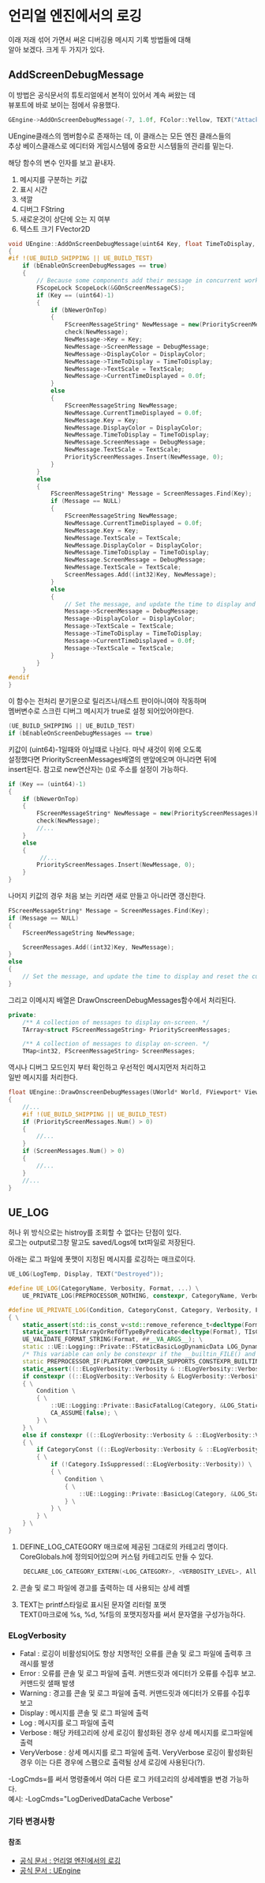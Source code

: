 # 언리얼 엔진에서의 로깅

이래 저래 섞어 가면서 써온 디버깅용 메시지 기록 방법들에 대해  
알아 보겠다. 크게 두 가지가 있다.

## AddScreenDebugMessage

이 방법은 공식문서의 튜토리얼에서 본적이 있어서 계속 써왔는 데  
뷰포트에 바로 보이는 점에서 유용했다.

```c++
GEngine->AddOnScreenDebugMessage(-7, 1.0f, FColor::Yellow, TEXT("Attacking"));
```

UEngine클래스의 멤버함수로 존재하는 데, 이 클래스는 모든 엔진 클래스들의  
추상 베이스클래스로 에디터와 게임시스템에 중요한 시스템들의 관리를 밑는다.

해당 함수의 변수 인자를 보고 끝내자.

1. 메시지를 구분하는 키값
2. 표시 시간
3. 색깔
4. 디버그 FString
5. 새로운것이 상단에 오는 지 여부
6. 텍스트 크기 FVector2D

```c++
void UEngine::AddOnScreenDebugMessage(uint64 Key, float TimeToDisplay, FColor DisplayColor, const FString& DebugMessage, bool bNewerOnTop, const FVector2D& TextScale)
{
#if !(UE_BUILD_SHIPPING || UE_BUILD_TEST)
	if (bEnableOnScreenDebugMessages == true)
	{
		// Because some components add their message in concurrent work, we need a CS here.
		FScopeLock ScopeLock(&GOnScreenMessageCS);
		if (Key == (uint64)-1)
		{
			if (bNewerOnTop)
			{
				FScreenMessageString* NewMessage = new(PriorityScreenMessages)FScreenMessageString();
				check(NewMessage);
				NewMessage->Key = Key;
				NewMessage->ScreenMessage = DebugMessage;
				NewMessage->DisplayColor = DisplayColor;
				NewMessage->TimeToDisplay = TimeToDisplay;
				NewMessage->TextScale = TextScale;
				NewMessage->CurrentTimeDisplayed = 0.0f;
			}
			else
			{
				FScreenMessageString NewMessage;
				NewMessage.CurrentTimeDisplayed = 0.0f;
				NewMessage.Key = Key;
				NewMessage.DisplayColor = DisplayColor;
				NewMessage.TimeToDisplay = TimeToDisplay;
				NewMessage.ScreenMessage = DebugMessage;
				NewMessage.TextScale = TextScale;
				PriorityScreenMessages.Insert(NewMessage, 0);
			}
		}
		else
		{
			FScreenMessageString* Message = ScreenMessages.Find(Key);
			if (Message == NULL)
			{
				FScreenMessageString NewMessage;
				NewMessage.CurrentTimeDisplayed = 0.0f;
				NewMessage.Key = Key;
				NewMessage.TextScale = TextScale;
				NewMessage.DisplayColor = DisplayColor;
				NewMessage.TimeToDisplay = TimeToDisplay;
				NewMessage.ScreenMessage = DebugMessage;
				NewMessage.TextScale = TextScale;
				ScreenMessages.Add((int32)Key, NewMessage);
			}
			else
			{
				// Set the message, and update the time to display and reset the current time.
				Message->ScreenMessage = DebugMessage;
				Message->DisplayColor = DisplayColor;
				Message->TextScale = TextScale;
				Message->TimeToDisplay = TimeToDisplay;
				Message->CurrentTimeDisplayed = 0.0f;
				Message->TextScale = TextScale;
			}
		}
	}
#endif
}
```

이 함수는 전처리 분기문으로 릴리즈나/테스트 판이아니여야 작동하며  
멤버변수로 스크린 디버그 메시지가 true로 설정 되어있어야한다.

```c++
(UE_BUILD_SHIPPING || UE_BUILD_TEST)
if (bEnableOnScreenDebugMessages == true)
```

키값이 (uint64)-1일때와 아닐떄로 나뉜다. 마냑 새것이 위에 오도록  
설정했다면 PriorityScreenMessages배열의 맨앞에오며 아니라면 뒤에  
insert된다. 참고로 new연산자는 ()로 주소를 설정이 가능하다.

```c++
if (Key == (uint64)-1)
{
	if (bNewerOnTop)
	{
		FScreenMessageString* NewMessage = new(PriorityScreenMessages)FScreenMessageString();
		check(NewMessage);
        //...
    }
    else
    {
         //...
        PriorityScreenMessages.Insert(NewMessage, 0);
    }
}
```

나머지 키값의 경우 처음 보는 키라면 새로 만들고 아니라면 갱신한다.

```c++
FScreenMessageString* Message = ScreenMessages.Find(Key);
if (Message == NULL)
{
	FScreenMessageString NewMessage;

	ScreenMessages.Add((int32)Key, NewMessage);
}
else
{
    // Set the message, and update the time to display and reset the current time.
}
```

그리고 이메시지 배열은 DrawOnscreenDebugMessages함수에서 처리된다.

```c++
private:
	/** A collection of messages to display on-screen. */
	TArray<struct FScreenMessageString> PriorityScreenMessages;

	/** A collection of messages to display on-screen. */
	TMap<int32, FScreenMessageString> ScreenMessages;
```

역시나 디버그 모드인지 부터 확인하고 우선적인 메시지먼저 처리하고  
일반 메시지를 처리한다.

```c++
float UEngine::DrawOnscreenDebugMessages(UWorld* World, FViewport* Viewport, FCanvas* Canvas, UCanvas* CanvasObject, float MessageX, float MessageY)
{
    //...
    #if !(UE_BUILD_SHIPPING || UE_BUILD_TEST)
    if (PriorityScreenMessages.Num() > 0)
    {
        //...
    }
    if (ScreenMessages.Num() > 0)
    {
        //...
    }
    //...
}
```

## UE_LOG

허나 위 방식으로는 histroy를 조회할 수 없다는 단점이 있다.  
로그는 output로그창 말고도 saved/Logs에 txt파일로 저장된다.

아래는 로그 파일에 폿맷이 지정된 메시지를 로깅하는 매크로이다.

```c++
UE_LOG(LogTemp, Display, TEXT("Destroyed"));

#define UE_LOG(CategoryName, Verbosity, Format, ...) \
	UE_PRIVATE_LOG(PREPROCESSOR_NOTHING, constexpr, CategoryName, Verbosity, Format, ##__VA_ARGS__)

#define UE_PRIVATE_LOG(Condition, CategoryConst, Category, Verbosity, Format, ...) \
{ \
	static_assert(std::is_const_v<std::remove_reference_t<decltype(Format)>>, "Formatting string must be a const TCHAR array."); \
	static_assert(TIsArrayOrRefOfTypeByPredicate<decltype(Format), TIsCharEncodingCompatibleWithTCHAR>::Value, "Formatting string must be a TCHAR array."); \
	UE_VALIDATE_FORMAT_STRING(Format, ##__VA_ARGS__); \
	static ::UE::Logging::Private::FStaticBasicLogDynamicData LOG_Dynamic; \
	/* This variable can only be constexpr if the __builtin_FILE() and __builtin_LINE() intrinsic functions are constexpr - otherwise make it plain const */ \
	static PREPROCESSOR_IF(PLATFORM_COMPILER_SUPPORTS_CONSTEXPR_BUILTIN_FILE_AND_LINE, constexpr, const) ::UE::Logging::Private::FStaticBasicLogRecord LOG_Static(Format, __builtin_FILE(), __builtin_LINE(), ::ELogVerbosity::Verbosity, LOG_Dynamic); \
	static_assert((::ELogVerbosity::Verbosity & ::ELogVerbosity::VerbosityMask) < ::ELogVerbosity::NumVerbosity && ::ELogVerbosity::Verbosity > 0, "Verbosity must be constant and in range."); \
	if constexpr ((::ELogVerbosity::Verbosity & ELogVerbosity::VerbosityMask) == ::ELogVerbosity::Fatal) \
	{ \
		Condition \
		{ \
			::UE::Logging::Private::BasicFatalLog(Category, &LOG_Static, ##__VA_ARGS__); \
			CA_ASSUME(false); \
		} \
	} \
	else if constexpr ((::ELogVerbosity::Verbosity & ::ELogVerbosity::VerbosityMask) <= ::ELogVerbosity::COMPILED_IN_MINIMUM_VERBOSITY) \
	{ \
		if CategoryConst ((::ELogVerbosity::Verbosity & ::ELogVerbosity::VerbosityMask) <= Category.GetCompileTimeVerbosity()) \
		{ \
			if (!Category.IsSuppressed(::ELogVerbosity::Verbosity)) \
			{ \
				Condition \
				{ \
					::UE::Logging::Private::BasicLog(Category, &LOG_Static, ##__VA_ARGS__); \
				} \
			} \
		} \
	} \
}
```

1. DEFINE_LOG_CATEGORY 매크로에 제공된 그대로의 카테고리 명이다.
   CoreGlobals.h에 정의되어있으며 커스텀 카테고리도 만들 수 있다.

   ```c++
    DECLARE_LOG_CATEGORY_EXTERN(<LOG_CATEGORY>, <VERBOSITY_LEVEL>, All);
   ```

2. 콘솔 및 로그 파일에 경고를 출력하는 데 사용되는 상세 레벨
3. TEXT는 printf스타일로 표시된 문자열 리터럴 포맷  
   TEXT()마크로에 %s, %d, %f등의 포맷지정자를 써서 문자열을 구성가능하다.

### ELogVerbosity

- Fatal : 로깅이 비활성되어도 항상 치명적인 오류를 콘솔 및 로그 파일에 출력후 크래시를 발생
- Error : 오류를 콘솔 및 로그 파일에 출력. 커맨드릿과 에디터가 오류를 수집후 보고. 커맨드릿 샐패 발생
- Warning : 경고를 콘솔 및 로그 파일에 출력. 커맨드릿과 에디터가 오류를 수집후 보고
- Display : 메시지를 콘솔 및 로그 파일에 출력
- Log : 메시지를 로그 파일에 출력
- Verbose : 해당 카테고리에 상세 로깅이 활성화된 경우 상세 메시지를 로그파일에 출력
- VeryVerbose : 상세 메시지를 로그 파일에 출력. VeryVerbose 로깅이 활성화된 경우
  이는 다른 경우에 스팸으로 출력될 상세 로깅에 사용된다(?).

-LogCmds=를 써서 명령줄에서 여러 다른 로그 카테고리의 상세레벨을 변경 가능하다.  
예시: -LogCmds="LogDerivedDataCache Verbose"

### 기타 변경사항

#### 참조

- [공식 문서 : 언리얼 엔진에서의 로깅](https://dev.epicgames.com/documentation/ko-kr/unreal-engine/logging-in-unreal-engine)
- [공식 문서 : UEngine](https://dev.epicgames.com/documentation/en-us/unreal-engine/API/Runtime/Engine/Engine/UEngine?application_version=5.4)
